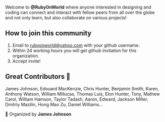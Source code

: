 <!-- ![RubyCommunity](https://github.com/RubyOnWorld/.github/blob/main/profile/RubyOnRails.jpg) -->

<!-- # **Ruby On World** -->

Welcome to **@RubyOnWorld** where anyone interested in designing and coding can connect and interact with fellow peers from all over the globe and not only learn, but also collaborate on various projects!

## How to join this community
1. Email to rubyonworld@yahoo.com with your github username.
2. Within 24 working hours you will get github invitation for this organization.
3. Accept invite!

## Great Contributors 💖
James Johnson, Edouard MacKenzie, Chris Hunter, Benjamin Smith, Karen, Anthony Watson, William Millucas, Thomas Luis, Elon Hunter, Tony, Mathew Carol, William Hamson, Taylor Tadash, Aaron, Edward, Jackson Miller, Dmitriy Mazilin, Hong Mao Zu, Daniel Williams...

👋 Organized by <strong>James Johnson</strong>
